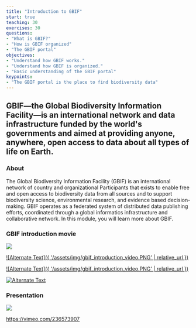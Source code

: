 ```yaml
---
title: "Introduction to GBIF"
start: true
teaching: 30
exercises: 30
questions:
- "What is GBIF?"
- "How is GBIF organized"
- "The GBIF portal"
objectives:
- "Understand how GBIF works."
- "Understand how GBIF is organized."
- "Basic understanding of the GBIF portal"
keypoints:
- "The GBIF portal is the place to find biodiversity data"
---
```


## GBIF—the Global Biodiversity Information Facility—is an international network and data infrastructure funded by the world's governments and aimed at providing anyone, anywhere, open access to data about all types of life on Earth.

### About

The Global Biodiversity Information Facility (GBIF) is an international network of country and organizational Participants that exists to enable free and open access to biodiversity data from all sources and to support biodiversity science, environmental research, and evidence based decision-making. GBIF operates as a federated system of distributed data publishing efforts, coordinated through a global informatics infrastructure and collaborative network. In this module, you will learn more about GBIF.

### GBIF introduction movie


<a href="https://vimeo.com/236573907">
    <img src="{{ '/assets/img/gbif_introduction_video.PNG' | relative_url }}">
  </a>

[![Alternate Text]({ '/assets/img/gbif_introduction_video.PNG' | relative_url })]({https://vimeo.com/236573907}"introduction")

[![Alternate Text]({ '/assets/img/gbif_introduction_video.PNG' | relative_url })]({https://vimeo.com/236573907} "Link Title")

<a href="https://vimeo.com/236573907" title="Link Title">
<img src="{{ '/assets/img/gbif_introduction_video.PNG' | relative_url }}" alt="Alternate Text" />
</a>


### Presentation

<a href="https://docs.google.com/presentation/d/1YsztuD-W4nIcDx0bOOdGFyVjskGxsXQ7hfBZseuIdyo/edit?usp=sharing">
    <img src="{{ '/assets/img/gbif_introduction.PNG' | relative_url }}">
  </a>



https://vimeo.com/236573907

